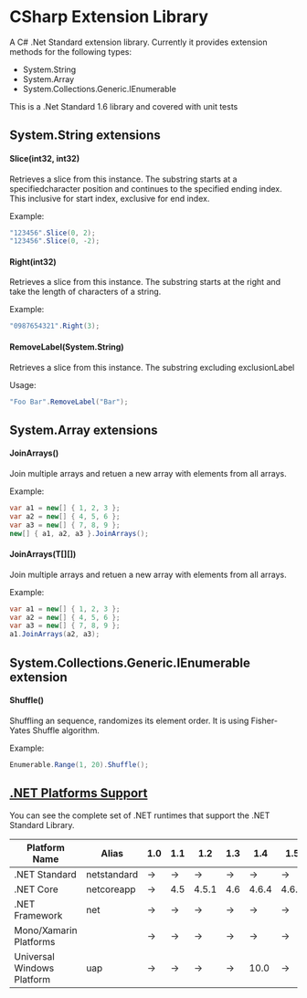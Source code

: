 # CSharp Extension Library
A C# .Net Standard extension library.
Currently it provides extension methods for the following types:

* System.String
* System.Array 
* System.Collections.Generic.IEnumerable

This is a .Net Standard 1.6 library and covered with unit tests

## System.String extensions

#### Slice(int32, int32)
Retrieves a slice from this instance. The substring starts at a specifiedcharacter position and continues to the specified ending index. This inclusive for start index, exclusive for end index.

Example:
```csharp
"123456".Slice(0, 2);
"123456".Slice(0, -2);
```

#### Right(int32)
Retrieves a slice from this instance. The substring starts at the right and take the length of characters of a string.

Example:
```csharp
"0987654321".Right(3);
```

#### RemoveLabel(System.String)
Retrieves a slice from this instance. The substring excluding exclusionLabel

Usage:
```csharp
"Foo Bar".RemoveLabel("Bar");
```

## System.Array extensions

#### JoinArrays()
Join multiple arrays and retuen a new array with elements from all arrays.

Example:
```csharp
var a1 = new[] { 1, 2, 3 };
var a2 = new[] { 4, 5, 6 };
var a3 = new[] { 7, 8, 9 };
new[] { a1, a2, a3 }.JoinArrays();
```

#### JoinArrays(T[][])
Join multiple arrays and retuen a new array with elements from all arrays.

Example:
```csharp
var a1 = new[] { 1, 2, 3 };
var a2 = new[] { 4, 5, 6 };
var a3 = new[] { 7, 8, 9 };
a1.JoinArrays(a2, a3);
```

## System.Collections.Generic.IEnumerable extension

#### Shuffle()
Shuffling an sequence, randomizes its element order. It is using Fisher-Yates Shuffle algorithm.

Example:
```csharp
Enumerable.Range(1, 20).Shuffle();
```

## [.NET Platforms Support](https://docs.microsoft.com/en-us/dotnet/articles/standard/library ".NET Platforms Support")
You can see the complete set of .NET runtimes that support the .NET Standard Library.

| Platform Name              | Alias       | 1.0 | 1.1 | 1.2   | 1.3 | 1.4   | 1.5   | 1.6   | 2.0   |
|----------------------------|-------------|-----|-----|-------|-----|-------|-------|-------|-------|
| .NET Standard              | netstandard | →   | →   | →     | →   | →     | →     | 1.0   | 2.0   |
| .NET Core                  | netcoreapp  | →   | 4.5 | 4.5.1 | 4.6 | 4.6.4 | 4.6.2 | vNext | 4.6.1 |
| .NET Framework             | net         | →   | →   | →     | →   | →     | →     | →     | vNext |
| Mono/Xamarin Platforms     |             | →   | →   | →     | →   | →     | →     | →     | vNext |
| Universal Windows Platform | uap         | →   | →   | →     | →   | 10.0  | →     | →     | vNext |